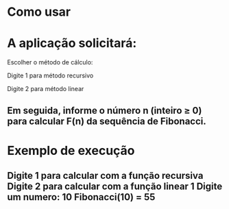 # Como usar

# A aplicação solicitará:

Escolher o método de cálculo:

Digite 1 para método recursivo

Digite 2 para método linear

Em seguida, informe o número n (inteiro ≥ 0) para calcular F(n) da sequência de Fibonacci.
---
# Exemplo de execução

Digite 1 para calcular com a função recursiva 
Digite 2 para calcular com a função linear 
1
Digite um numero: 10
Fibonacci(10) = 55
---
